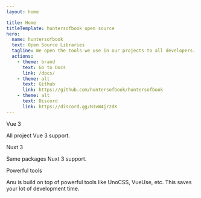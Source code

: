 ```yaml
---
layout: home

title: Home
titleTemplate: huntersofbook open source
hero:
  name: huntersofbook
  text: Open Source Libraries
  tagline: We open the tools we use in our projects to all developers.
  actions:
    - theme: brand
      text: Go to Docs
      link: /docs/
    - theme: alt
      text: Github
      link: https://github.com/huntersofbook/huntersofbook
    - theme: alt
      text: Discord
      link: https://discord.gg/N3vW4jrzdX
---
```



<div class="px-16">
<div class="grid sm:gap-y-12 gap-y-16 gap-x-8 md:grid-cols-3 sm:grid-cols-2 sm:justify-start sm:text-left justify-center text-center max-w-[1152px] all-max-w-[300px] container mx-auto my-36">
  <!-- DX -->
  <div>
    <div class="i-logos-vue text-primary text-3xl inline-flex shrink-0 p-2"></div>
    <p class="text-high-emphasis font-semibold text-xl">Vue 3</p>
    <span class="text-sm">All project Vue 3 support. </span>
  </div>

  <!-- Flexibility -->
  <div>
    <div class="i-logos-nuxt-icon i-fluent-emoji-four-leaf-clover text-primary text-3xl inline-flex shrink-0 p-2"></div>
    <p class="text-high-emphasis font-semibold text-xl">Nuxt 3</p>
    <span class="text-sm">Same packages Nuxt 3 support.</span>
  </div>

  <!-- Powerful tools -->
  <div>
    <div class="i-fluent-emoji-high-voltage text-primary text-3xl inline-flex shrink-0 p-2"></div>
    <p class="text-high-emphasis font-semibold text-xl">Powerful tools</p>
    <span class="text-sm">Anu is build on top of powerful tools like UnoCSS, VueUse, etc. This saves your lot of development time.</span>
  </div>

</div>
</div>

